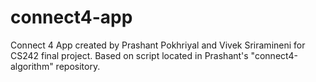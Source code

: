 # connect4-app
Connect 4 App created by Prashant Pokhriyal and Vivek Sriramineni for CS242 final project. Based on script located in Prashant's "connect4-algorithm" repository.
